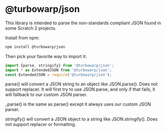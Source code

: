 # @turbowarp/json

This library is intended to parse the non-standards compliant JSON found in some Scratch 2 projects.

Install from npm:

```bash
npm install @turbowarp/json
```

Then pick your favorite way to import it:

```js
import {parse, stringify} from '@turbowarp/json';
import * as ExtendedJSON from '@turbowarp/json';
const ExtendedJSON = require('@turbowarp/json');
```

parse() will convert a JSON string to an object like JSON.parse(). Does not support replacer. It will first try to use JSON.parse, and only if that fails, it will fallback to our custom JSON parser.

_parse() is the same as parse() except it always uses our custom JSON parser.

stringify() will convert a JSON object to a string like JSON.stringify(). Does not support replacer or formatting.
